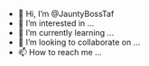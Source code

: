 - 👋 Hi, I’m @JauntyBossTaf
- 👀 I’m interested in ...
- 🌱 I’m currently learning ...
- 💞️ I’m looking to collaborate on ...
- 📫 How to reach me ...

<!---
JauntyBossTaf/JauntyBossTaf is a ✨ special ✨ repository because its `README.md` (this file) appears on your GitHub profile.
You can click the Preview link to take a look at your changes.
--->
